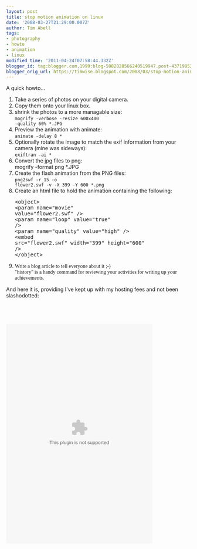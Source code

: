 ```yaml
---
layout: post
title: stop motion animation on linux
date: '2008-03-27T21:29:00.007Z'
author: Tim Abell
tags:
- photography
- howto
- animation
- linux
modified_time: '2011-04-24T07:58:44.332Z'
blogger_id: tag:blogger.com,1999:blog-5082828566240519947.post-4371985220813850741
blogger_orig_url: https://timwise.blogspot.com/2008/03/stop-motion-animation-on-linux.html
---
```


A quick howto...<br /><ol><li>Take a series of photos on your digital camera.</li><li>Copy them onto your linux box.</li><li>shrink the photos to a more managable size:<br /><code>mogrify -verbose -resize 600x400 -quality 60% *.JPG</code></li><li>Preview the animation with animate:<br /><code>animate -delay 8 *</code></li><li>Optionally rotate the image to match the exif information from your camera (mine was sideways):<br /><code>exiftran -ai *</code></li><li>Convert the jpg files to png:<br />mogrify -format png *.JPG<br /></li><li>Create the flash animation from the PNG files:<br /><code>png2swf -r 15 -o flower2.swf -v -X 399 -Y 600 *.png</code></li><li>Create an html file to hold the animation containing the following:<br /><pre>&lt;object&gt;<br />&lt;param name=&quot;movie&quot; value=&quot;flower2.swf&quot; /&gt;<br />&lt;param name=&quot;loop&quot; value=&quot;true&quot; /&gt;<br />&lt;param name=&quot;quality&quot; value=&quot;high&quot; /&gt;<br />&lt;embed src=&quot;flower2.swf&quot; width=&quot;399&quot; height=&quot;600&quot; /&gt;<br />&lt;/object&gt;<br /></pre></li><li><span style="font-family:Georgia,serif;">Write a blog article to tell everyone about it ;-)<br />"history" is a handy command for reviewing your activities for writing up your achievements.<br /></span></li></ol>And here it is, providing I've kept up with my hosting fees and not been slashodotted:<br /><object><br /><param name="movie" value="http://timwise.co.uk/photos/flower2.swf"><br /><param name="loop" value="true"><br /><param name="quality" value="high"><br /><embed src="http://timwise.co.uk/images/blog/flower2.swf" height="600" width="399"></embed><br /></object>